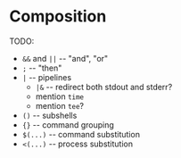 Composition
=======================================

TODO:

* `&&` and `||` -- "and", "or"
* `;` -- "then"
* `|` -- pipelines
  * `|&` -- redirect both stdout and stderr?
  * mention `time`
  * mention `tee`?
* `()` -- subshells
* `{}` -- command grouping
* `$(...)` -- command substitution
* `<(...)` -- process substitution
